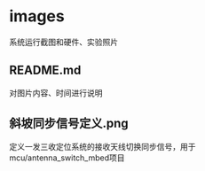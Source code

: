 # images
系统运行截图和硬件、实验照片

## README.md
对图片内容、时间进行说明

## 斜坡同步信号定义.png
定义一发三收定位系统的接收天线切换同步信号，用于mcu/antenna_switch_mbed项目

